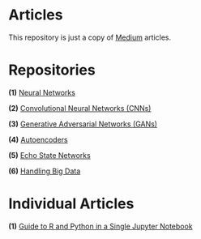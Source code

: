 # Articles

This repository is just a copy of [Medium](https://medium.com/@matthew_stewart) articles.

# Repositories

**(1)** [Neural Networks](https://github.com/mrdragonbear/Neural-Networks)

**(2)** [Convolutional Neural Networks (CNNs)](https://github.com/mrdragonbear/CNNs)

**(3)** [Generative Adversarial Networks (GANs)](https://github.com/mrdragonbear/GAN-Tutorial)

**(4)** [Autoencoders](https://github.com/mrdragonbear/Autoencoders)

**(5)** [Echo State Networks](https://github.com/mrdragonbear/EchoStateNetworks)

**(6)** [Handling Big Data](https://github.com/mrdragonbear/dasktut)

# Individual Articles

**(1)** [Guide to R and Python in a Single Jupyter Notebook](https://towardsdatascience.com/guide-to-r-and-python-in-a-single-jupyter-notebook-ff12532eb3ba)
